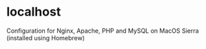 # localhost
Configuration for Nginx, Apache, PHP and MySQL on MacOS Sierra (installed using Homebrew)
